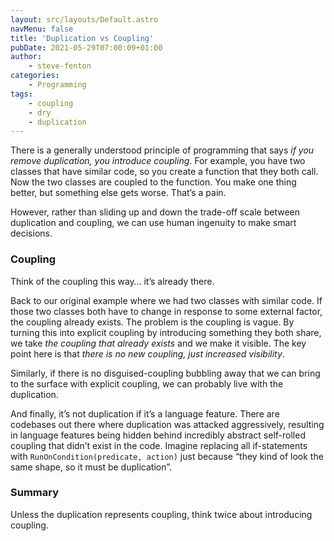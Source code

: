 ```yaml
---
layout: src/layouts/Default.astro
navMenu: false
title: 'Duplication vs Coupling'
pubDate: 2021-05-29T07:00:09+01:00
author:
    - steve-fenton
categories:
    - Programming
tags:
    - coupling
    - dry
    - duplication
---
```


There is a generally understood principle of programming that says *if you remove duplication, you introduce coupling*. For example, you have two classes that have similar code, so you create a function that they both call. Now the two classes are coupled to the function. You make one thing better, but something else gets worse. That’s a pain.

However, rather than sliding up and down the trade-off scale between duplication and coupling, we can use human ingenuity to make smart decisions.

### Coupling

Think of the coupling this way… it’s already there.

Back to our original example where we had two classes with similar code. If those two classes both have to change in response to some external factor, the coupling already exists. The problem is the coupling is vague. By turning this into explicit coupling by introducing something they both share, we take *the coupling that already exists* and we make it visible. The key point here is that *there is no new coupling, just increased visibility*.

Similarly, if there is no disguised-coupling bubbling away that we can bring to the surface with explicit coupling, we can probably live with the duplication.

And finally, it’s not duplication if it’s a language feature. There are codebases out there where duplication was attacked aggressively, resulting in language features being hidden behind incredibly abstract self-rolled coupling that didn’t exist in the code. Imagine replacing all if-statements with `RunOnCondition(predicate, action)` just because “they kind of look the same shape, so it must be duplication”.

### Summary

Unless the duplication represents coupling, think twice about introducing coupling.